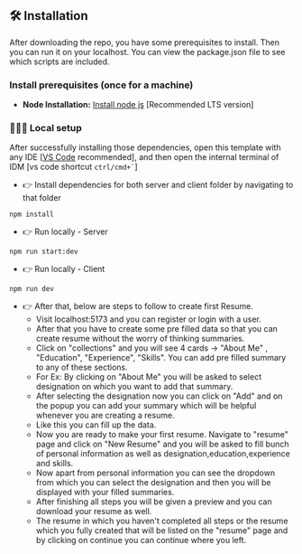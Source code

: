 ## 🛠️ Installation

After downloading the repo, you have some prerequisites to install. Then you can run it on your localhost. You can view the package.json file to see which scripts are included.

### Install prerequisites (once for a machine)

- **Node Installation:** [Install node js](https://nodejs.org/en/download/) [Recommended LTS version]

### 👨🏻‍💻 Local setup

After successfully installing those dependencies, open this template with any IDE [[VS Code](https://code.visualstudio.com/) recommended], and then open the internal terminal of IDM [vs code shortcut <code>ctrl/cmd+\`</code>]

- 👉 Install dependencies for both server and client folder by navigating to that folder

```
npm install
```

- 👉 Run locally - Server

```
npm run start:dev
```

- 👉 Run locally - Client

```
npm run dev
```

- 👉 After that, below are steps to follow to create first Resume.
  - Visit localhost:5173 and you can register or login with a user.
  - After that you have to create some pre filled data so that you can create resume without the worry of thinking summaries.
  - Click on "collections" and you will see 4 cards -> "About Me" , "Education", "Experience", "Skills". You can add pre filled summary to any of these sections.
  - For Ex: By clicking on "About Me" you will be asked to select designation on which you want to add that summary.
  - After selecting the designation now you can click on "Add" and on the popup you can add your summary which will be helpful whenever you are creating a resume.
  - Like this you can fill up the data.
  - Now you are ready to make your first resume. Navigate to "resume" page and click on "New Resume" and you will be asked to fill bunch of personal information as well as designation,education,experience and skills.
  - Now apart from personal information you can see the dropdown from which you can select the designation and then you will be displayed with your filled summaries.
  - After finishing all steps you will be given a preview and you can download your resume as well.
  - The resume in which you haven't completed all steps or the resume which you fully created that will be listed on the "resume" page and by clicking on continue you can continue where you left.
